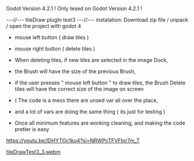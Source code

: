 Godot Version 4.2.1
! Only tesed on Godot Version 4.2.1 !

---//--- tileDraw plugIn test3 ---//---
instalation:
Download zip file / unpack / open the project with godot 4


- mouse left button ( draw tiles )
- mouse right button ( delete tiles )

- When deleting tiles, if new tiles are selected in the image Dock,
- the Brush will have the size of the previous Brush,
- if the user presses " mouse left button " to draw tiles, the Brush Delete tiles will have the correct size of the image on screen

- ( The code is a mess there are unsed var all over the place,
- and a lot of vars are doing the same thing ( its just for testing )
- Once all minimum features are working cleaning, and making the code pretier is easy


https://youtu.be/lDHYTOc1ku4?si=NRWPcTFVFbir7m_T

[tileDrawTest3_3.webm](https://github.com/user-attachments/assets/0d0cecef-e010-4633-a312-c62a6ddb7041)


